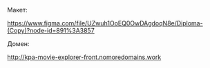 Макет:

https://www.figma.com/file/UZwuh1OoEQ0OwDAgdoqN8e/Diploma-(Copy)?node-id=891%3A3857


Домен:

http://kpa-movie-explorer-front.nomoredomains.work

